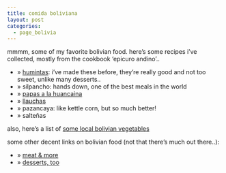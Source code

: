```yaml
---
title: comida boliviana    
layout: post
categories:
  - page_bolivia
---
```

mmmm, some of my favorite bolivian food. here&#8217;s some recipes i&#8217;ve collected, mostly from the cookbook &#8216;epicuro andino&#8217;..

  * &#187; [humintas][1]: i&#8217;ve made these before, they&#8217;re really good and not too sweet, unlike many desserts..
  * &#187; silpancho: hands down, one of the best meals in the world
  * &#187; [papas a la huancaina][2]
  * &#187; [llauchas][3]
  * &#187; pazancaya: like kettle corn, but so much better!
  * &#187; salte&#241;as

also, here&#8217;s a list of [some local bolivian vegetables][4]

some other decent links on bolivian food (not that there&#8217;s much out there..):

  * &#187; [meat & more][5]
  * &#187; [desserts, too][6]

 [1]: http://mellowtrouble.net/bolivia/104
 [2]: http://mellowtrouble.net/bolivia/143
 [3]: http://mellowtrouble.net/bolivia/113
 [4]: http://mellowtrouble.net/bolivia/112
 [5]: http://www.bolivia.co.uk/recipes.htm
 [6]: http://www.boliviaweb.com/recipes/english/